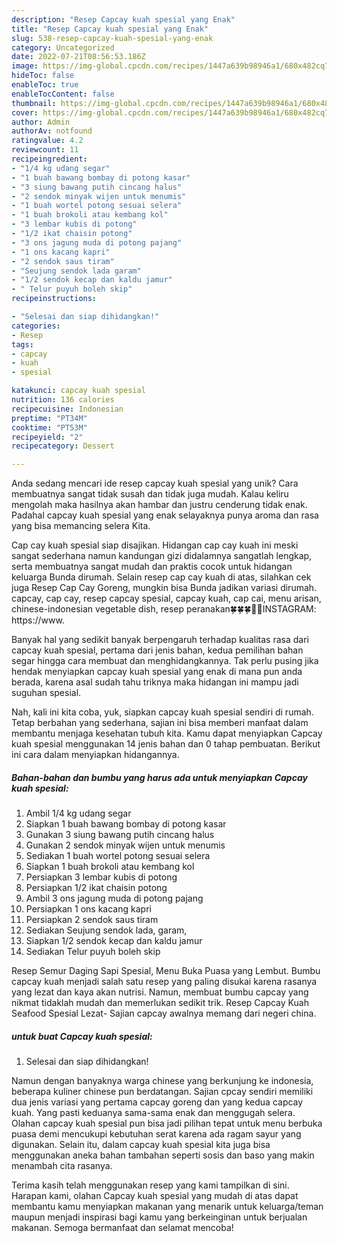 ```yaml
---
description: "Resep Capcay kuah spesial yang Enak"
title: "Resep Capcay kuah spesial yang Enak"
slug: 538-resep-capcay-kuah-spesial-yang-enak
category: Uncategorized
date: 2022-07-21T08:56:53.186Z
image: https://img-global.cpcdn.com/recipes/1447a639b98946a1/680x482cq70/capcay-kuah-spesial-foto-resep-utama.jpg
hideToc: false
enableToc: true
enableTocContent: false
thumbnail: https://img-global.cpcdn.com/recipes/1447a639b98946a1/680x482cq70/capcay-kuah-spesial-foto-resep-utama.jpg
cover: https://img-global.cpcdn.com/recipes/1447a639b98946a1/680x482cq70/capcay-kuah-spesial-foto-resep-utama.jpg
author: Admin
authorAv: notfound
ratingvalue: 4.2
reviewcount: 11
recipeingredient:
- "1/4 kg udang segar"
- "1 buah bawang bombay di potong kasar"
- "3 siung bawang putih cincang halus"
- "2 sendok minyak wijen untuk menumis"
- "1 buah wortel potong sesuai selera"
- "1 buah brokoli atau kembang kol"
- "3 lembar kubis di potong"
- "1/2 ikat chaisin potong"
- "3 ons jagung muda di potong pajang"
- "1 ons kacang kapri"
- "2 sendok saus tiram"
- "Seujung sendok lada garam"
- "1/2 sendok kecap dan kaldu jamur"
- " Telur puyuh boleh skip"
recipeinstructions:

- "Selesai dan siap dihidangkan!"
categories:
- Resep
tags:
- capcay
- kuah
- spesial

katakunci: capcay kuah spesial 
nutrition: 136 calories
recipecuisine: Indonesian
preptime: "PT34M"
cooktime: "PT53M"
recipeyield: "2"
recipecategory: Dessert

---
```





Anda sedang mencari ide resep capcay kuah spesial yang unik? Cara membuatnya sangat tidak susah dan tidak juga mudah. Kalau keliru mengolah maka hasilnya akan hambar dan justru cenderung tidak enak. Padahal capcay kuah spesial yang enak selayaknya punya aroma dan rasa yang bisa memancing selera Kita.





Cap cay kuah spesial siap disajikan. Hidangan cap cay kuah ini meski sangat sederhana namun kandungan gizi didalamnya sangatlah lengkap, serta membuatnya sangat mudah dan praktis cocok untuk hidangan keluarga Bunda dirumah. Selain resep cap cay kuah di atas, silahkan cek juga Resep Cap Cay Goreng, mungkin bisa Bunda jadikan variasi dirumah. capcay, cap cay, resep capcay spesial, capcay kuah, cap cai, menu arisan, chinese-indonesian vegetable dish, resep peranakan🍀🍀🍀🤳🏻INSTAGRAM: https://www.

Banyak hal yang sedikit banyak berpengaruh terhadap kualitas rasa dari capcay kuah spesial, pertama dari jenis bahan, kedua pemilihan bahan segar hingga cara membuat dan menghidangkannya. Tak perlu pusing jika hendak menyiapkan capcay kuah spesial yang enak di mana pun anda berada, karena asal sudah tahu triknya maka hidangan ini mampu jadi suguhan spesial.






Nah, kali ini kita coba, yuk, siapkan capcay kuah spesial sendiri di rumah. Tetap berbahan yang sederhana, sajian ini bisa memberi manfaat dalam membantu menjaga kesehatan tubuh kita. Kamu dapat menyiapkan Capcay kuah spesial menggunakan 14 jenis bahan dan 0 tahap pembuatan. Berikut ini cara dalam menyiapkan hidangannya.

<!--inarticleads1-->

##### Bahan-bahan dan bumbu yang harus ada untuk menyiapkan Capcay kuah spesial:

1. Ambil 1/4 kg udang segar
1. Siapkan 1 buah bawang bombay di potong kasar
1. Gunakan 3 siung bawang putih cincang halus
1. Gunakan 2 sendok minyak wijen untuk menumis
1. Sediakan 1 buah wortel potong sesuai selera
1. Siapkan 1 buah brokoli atau kembang kol
1. Persiapkan 3 lembar kubis di potong
1. Persiapkan 1/2 ikat chaisin potong
1. Ambil 3 ons jagung muda di potong pajang
1. Persiapkan 1 ons kacang kapri
1. Persiapkan 2 sendok saus tiram
1. Sediakan Seujung sendok lada, garam,
1. Siapkan 1/2 sendok kecap dan kaldu jamur
1. Sediakan  Telur puyuh boleh skip


Resep Semur Daging Sapi Spesial, Menu Buka Puasa yang Lembut. Bumbu capcay kuah menjadi salah satu resep yang paling disukai karena rasanya yang lezat dan kaya akan nutrisi. Namun, membuat bumbu capcay yang nikmat tidaklah mudah dan memerlukan sedikit trik. Resep Capcay Kuah Seafood Spesial Lezat- Sajian capcay awalnya memang dari negeri china. 

<!--inarticleads2-->

#####  untuk buat Capcay kuah spesial:


1. Selesai dan siap dihidangkan!

Namun dengan banyaknya warga chinese yang berkunjung ke indonesia, beberapa kuliner chinese pun berdatangan. Sajian cpcay sendiri memiliki dua jenis variasi yang pertama capcay goreng dan yang kedua capcay kuah. Yang pasti keduanya sama-sama enak dan menggugah selera. Olahan capcay kuah spesial pun bisa jadi pilihan tepat untuk menu berbuka puasa demi mencukupi kebutuhan serat karena ada ragam sayur yang digunakan. Selain itu, dalam capcay kuah spesial kita juga bisa menggunakan aneka bahan tambahan seperti sosis dan baso yang makin menambah cita rasanya. 

Terima kasih telah menggunakan resep yang kami tampilkan di sini. Harapan kami, olahan Capcay kuah spesial yang mudah di atas dapat membantu kamu menyiapkan makanan yang menarik untuk keluarga/teman maupun menjadi inspirasi bagi kamu yang berkeinginan untuk berjualan makanan. Semoga bermanfaat dan selamat mencoba!

